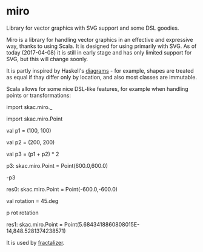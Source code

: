 # miro
Library for vector graphics with SVG support and some DSL goodies.

Miro is a library for handling vector graphics in an effective and expressive way, thanks to using Scala. It is designed for using primarily with SVG. As of today (2017-04-08) it is still in early stage and has only limited support for SVG, but this will change soonly.

It is partly inspired by Haskell's <a href="http://projects.haskell.org/diagrams/">diagrams</a> - for example, shapes are treated as equal if thay differ only by location, and also most classes are immutable.

Scala allows for some nice DSL-like features, for example when handling points or transformations:

import skac.miro._

import skac.miro.Point

val p1 = (100, 100)

val p2 = (200, 200)

val p3 = (p1 + p2) * 2

p3: skac.miro.Point = Point(600.0,600.0)

-p3

res0: skac.miro.Point = Point(-600.0,-600.0)

val rotation = 45.deg

p rot rotation

res1: skac.miro.Point = Point(5.6843418860808015E-14,848.5281374238571)

It is used by <a href="https://github.com/skac112/fractalizer">fractalizer</a>.









